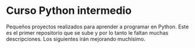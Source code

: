 # Curso Python intermedio
Pequeños proyectos realizados para aprender a programar en Python. Este es el primer repositorio que se sube y por lo tanto le faltan muchas descripciones. Los siguientes irán mejorando muchísimo. 
